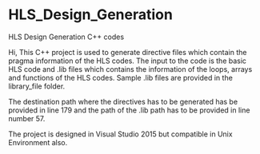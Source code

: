 # HLS_Design_Generation
HLS Design Generation C++ codes


Hi,
This C++ project is used to generate directive files which contain the pragma information of the HLS codes. The input to the code is the basic HLS code and .lib files which contains the information of the loops, arrays and functions of the HLS codes. Sample .lib files are provided in the library_file folder. 

The destination path where the directives has to be generated has be provided in line 179 and the path of the .lib path has to be provided in line number 57.

The project is designed in Visual Studio 2015 but compatible in Unix Environment also.
